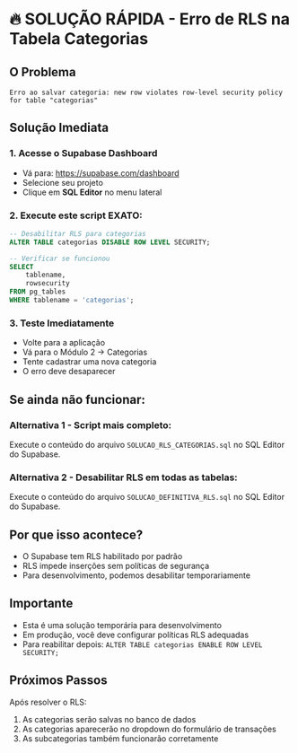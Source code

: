 # 🔥 SOLUÇÃO RÁPIDA - Erro de RLS na Tabela Categorias

## O Problema
```
Erro ao salvar categoria: new row violates row-level security policy for table "categorias"
```

## Solução Imediata

### 1. Acesse o Supabase Dashboard
- Vá para: https://supabase.com/dashboard
- Selecione seu projeto
- Clique em **SQL Editor** no menu lateral

### 2. Execute este script EXATO:

```sql
-- Desabilitar RLS para categorias
ALTER TABLE categorias DISABLE ROW LEVEL SECURITY;

-- Verificar se funcionou
SELECT 
    tablename,
    rowsecurity
FROM pg_tables 
WHERE tablename = 'categorias';
```

### 3. Teste Imediatamente
- Volte para a aplicação
- Vá para o Módulo 2 → Categorias
- Tente cadastrar uma nova categoria
- O erro deve desaparecer

## Se ainda não funcionar:

### Alternativa 1 - Script mais completo:
Execute o conteúdo do arquivo `SOLUCAO_RLS_CATEGORIAS.sql` no SQL Editor do Supabase.

### Alternativa 2 - Desabilitar RLS em todas as tabelas:
Execute o conteúdo do arquivo `SOLUCAO_DEFINITIVA_RLS.sql` no SQL Editor do Supabase.

## Por que isso acontece?
- O Supabase tem RLS habilitado por padrão
- RLS impede inserções sem políticas de segurança
- Para desenvolvimento, podemos desabilitar temporariamente

## Importante
- Esta é uma solução temporária para desenvolvimento
- Em produção, você deve configurar políticas RLS adequadas
- Para reabilitar depois: `ALTER TABLE categorias ENABLE ROW LEVEL SECURITY;`

## Próximos Passos
Após resolver o RLS:
1. As categorias serão salvas no banco de dados
2. As categorias aparecerão no dropdown do formulário de transações
3. As subcategorias também funcionarão corretamente
